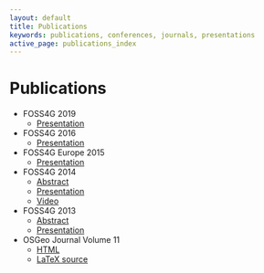 ```yaml
---
layout: default
title: Publications
keywords: publications, conferences, journals, presentations
active_page: publications_index
---
```



# Publications

* FOSS4G 2019
  * [Presentation](foss4g2019)
* FOSS4G 2016
  * [Presentation](foss4g2016)
* FOSS4G Europe 2015
  * [Presentation](foss4ge2015)
* FOSS4G 2014
  * [Abstract](https://2014.foss4g.org/session/data-govgeoplatform-gov-csw-implementation-pycsw-ckan-integration/)
  * [Presentation](foss4g2014)
  * [Video](http://vimeo.com/107476247)
* FOSS4G 2013
  * [Abstract](http://2013.foss4g.org/conf/programme/presentations/133/)
  * [Presentation](foss4g2013)
* OSGeo Journal Volume 11
  * [HTML](http://svn.osgeo.org/osgeo/journal/volume_11/en-us/master_pdf/OSGeo_Journal_Volume_11.pdf)
  * [LaTeX source](osgeo_journal_2011.tex)
  
